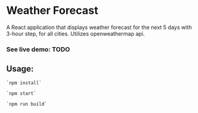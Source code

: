 # Weather Forecast
A React application that displays weather forecast for the next 5 days with 3-hour step, for all cities.
Utilizes openweathermap api.

### See live demo: TODO



## Usage:

    `npm install`

    `npm start`
    
    `npm run build`
